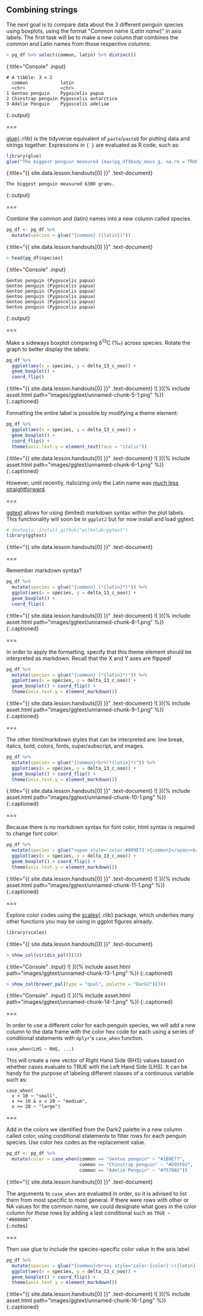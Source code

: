 ---
---

## Combining strings

The next goal is to compare data about the 3 different penguin species using boxplots, using the format "Common name (*Latin name*)" in axis labels. The first task will be to make a new column that combines the common and Latin names from those respective columns:



~~~r
> pg_df %>% select(common, latin) %>% distinct()
~~~
{:title="Console" .input}


~~~
# A tibble: 3 × 2
  common            latin                
  <chr>             <chr>                
1 Gentoo penguin    Pygoscelis papua     
2 Chinstrap penguin Pygoscelis antarctica
3 Adelie Penguin    Pygoscelis adeliae   
~~~
{:.output}


===

[glue](){:.rlib} is the tidyverse equivalent of `paste`/`paste0` for putting data and strings together. Expressions in `{ }` are evaluated as R code, such as:



~~~r
library(glue)
glue("The biggest penguin measured {max(pg_df$body_mass_g, na.rm = TRUE)} grams.")
~~~
{:title="{{ site.data.lesson.handouts[0] }}" .text-document}


~~~
The biggest penguin measured 6300 grams.
~~~
{:.output}


===

Combine the common and (latin) names into a new column called species. 



~~~r
pg_df <- pg_df %>% 
  mutate(species = glue("{common} ({latin})"))
~~~
{:title="{{ site.data.lesson.handouts[0] }}" .text-document}



~~~r
> head(pg_df$species)
~~~
{:title="Console" .input}


~~~
Gentoo penguin (Pygoscelis papua)
Gentoo penguin (Pygoscelis papua)
Gentoo penguin (Pygoscelis papua)
Gentoo penguin (Pygoscelis papua)
Gentoo penguin (Pygoscelis papua)
Gentoo penguin (Pygoscelis papua)
~~~
{:.output}


===

Make a sideways boxplot comparing δ<sup>13</sup>C (‰) across species. Rotate the graph to better display the labels:



~~~r
pg_df %>% 
  ggplot(aes(x = species, y = delta_13_c_ooo)) +
  geom_boxplot() +
  coord_flip()
~~~
{:title="{{ site.data.lesson.handouts[0] }}" .text-document}
![ ]({% include asset.html path="images/ggtext/unnamed-chunk-5-1.png" %})
{:.captioned}

Formatting the entire label is possible by modifying a theme element: 



~~~r
pg_df %>% 
  ggplot(aes(x = species, y = delta_13_c_ooo)) +
  geom_boxplot() +
  coord_flip() +
  theme(axis.text.y = element_text(face = "italic"))
~~~
{:title="{{ site.data.lesson.handouts[0] }}" .text-document}
![ ]({% include asset.html path="images/ggtext/unnamed-chunk-6-1.png" %})
{:.captioned}

However, until recently, italicizing *only* the Latin name was [much less straightforward](https://stackoverflow.com/a/39282593).

===

[ggtext](https://wilkelab.org/ggtext/) allows for using (limited) markdown syntax within the plot labels. This functionality will soon be in `ggplot2` but for now install and load ggtext.



~~~r
# devtools::install_github("wilkelab/ggtext")
library(ggtext)
~~~
{:title="{{ site.data.lesson.handouts[0] }}" .text-document}


===

Remember markdown syntax? 



~~~r
pg_df %>% 
  mutate(species = glue("{common} (*{latin}*)")) %>%
  ggplot(aes(x = species, y = delta_13_c_ooo)) +
  geom_boxplot() +
  coord_flip()
~~~
{:title="{{ site.data.lesson.handouts[0] }}" .text-document}
![ ]({% include asset.html path="images/ggtext/unnamed-chunk-8-1.png" %})
{:.captioned}

===

In order to apply the formatting, specify that this theme element should be interpreted as markdown. Recall that the X and Y axes are flipped! 



~~~r
pg_df %>% 
  mutate(species = glue("{common} (*{latin}*)")) %>%
  ggplot(aes(x = species, y = delta_13_c_ooo)) +
  geom_boxplot() + coord_flip() +
  theme(axis.text.y = element_markdown()) 
~~~
{:title="{{ site.data.lesson.handouts[0] }}" .text-document}
![ ]({% include asset.html path="images/ggtext/unnamed-chunk-9-1.png" %})
{:.captioned}

===

The other html/markdown styles that can be interpreted are: line break, italics, bold, colors, fonts, super/subscript, and images.



~~~r
pg_df %>% 
  mutate(species = glue("{common}<br>(*{latin}*)")) %>%
  ggplot(aes(x = species, y = delta_13_c_ooo)) +
  geom_boxplot() + coord_flip() +
  theme(axis.text.y = element_markdown()) 
~~~
{:title="{{ site.data.lesson.handouts[0] }}" .text-document}
![ ]({% include asset.html path="images/ggtext/unnamed-chunk-10-1.png" %})
{:.captioned}

===

Because there is no markdown syntax for font color, html syntax is required to change font color:



~~~r
pg_df %>% 
  mutate(species = glue("<span style='color:#009E73'>{common}</span><br>(*{latin}*)")) %>%
  ggplot(aes(x = species, y = delta_13_c_ooo)) +
  geom_boxplot() + coord_flip() +
  theme(axis.text.y = element_markdown())
~~~
{:title="{{ site.data.lesson.handouts[0] }}" .text-document}
![ ]({% include asset.html path="images/ggtext/unnamed-chunk-11-1.png" %})
{:.captioned}

===

Explore color codes using the [scales](){:.rlib} package, which underlies many other functions you may be using in ggplot figures already. 



~~~r
library(scales)
~~~
{:title="{{ site.data.lesson.handouts[0] }}" .text-document}



~~~r
> show_col(viridis_pal()(3))
~~~
{:title="Console" .input}
![ ]({% include asset.html path="images/ggtext/unnamed-chunk-13-1.png" %})
{:.captioned}


~~~r
> show_col(brewer_pal(type = "qual", palette = "Dark2")(3))
~~~
{:title="Console" .input}
![ ]({% include asset.html path="images/ggtext/unnamed-chunk-14-1.png" %})
{:.captioned}

===

In order to use a different color for each penguin species, we will add a new column to the data frame with the color hex code for each using a series of conditional statements with `dplyr`'s `case_when` function. 

```
case_when(LHS ~ RHS, ...)
```

This will create a new vector of Right Hand Side (RHS) values based on whether cases evaluate to TRUE with the Left Hand Side (LHS). It can be handy for the purpose of labeling different classes of a continuous variable such as:

```
case_when(
  x < 10 ~ "small",
  x >= 10 & x < 20 ~ "medium",
  x >= 20 ~ "large")
```


===

Add in the colors we identified from the Dark2 palette in a new column called color, using conditional statements to filter rows for each penguin species. Use color hex codes as the replacement value.



~~~r
pg_df <- pg_df %>%
  mutate(color = case_when(common == "Gentoo penguin" ~ "#1B9E77",
                           common == "Chinstrap penguin" ~ "#D95F02",
                           common == "Adelie Penguin" ~ "#7570B3"))
~~~
{:title="{{ site.data.lesson.handouts[0] }}" .text-document}


The arguments to `case_when` are evaluated in order, so it is advised to list them from most specific to most general. If there were rows with other or NA values for the common name, we could designate what goes in the color column for those rows by adding a last conditional such as `TRUE ~ "#000000"`.  
{:.notes}

===

Then use glue to include the species-specific color value in the axis label.



~~~r
pg_df %>% 
  mutate(species = glue("{common}<br><i style='color:{color}'>({latin})</i>")) %>%
  ggplot(aes(x = species, y = delta_13_c_ooo)) +
  geom_boxplot() + coord_flip() +
  theme(axis.text.y = element_markdown())
~~~
{:title="{{ site.data.lesson.handouts[0] }}" .text-document}
![ ]({% include asset.html path="images/ggtext/unnamed-chunk-16-1.png" %})
{:.captioned}


